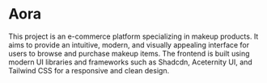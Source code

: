 # Aora
This project is an e-commerce platform specializing in makeup products. It aims to provide an intuitive, modern, and visually appealing interface for users to browse and purchase makeup items.  The frontend is built using modern UI libraries and frameworks such as Shadcdn, Aceternity UI, and Tailwind CSS for a responsive and clean design.

